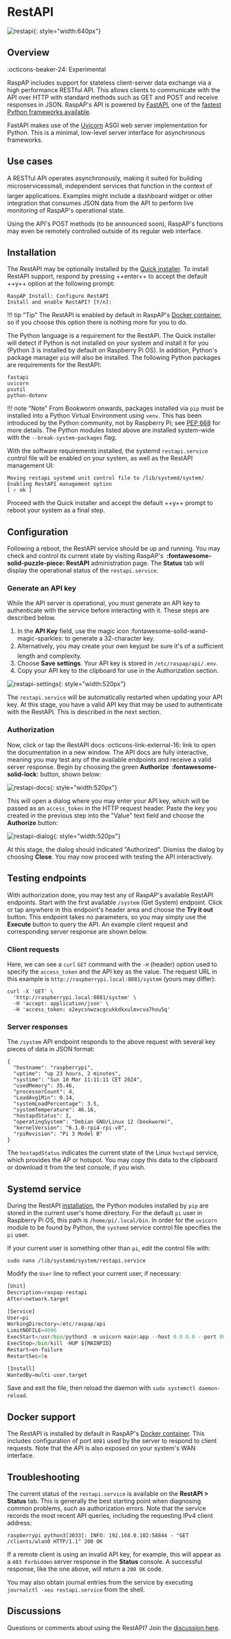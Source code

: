 # RestAPI

![restapi](https://github.com/RaspAP/raspap-webgui/assets/229399/bb47bf20-bce2-45c3-a00e-d990c5622fdd){: style="width:640px"}

## Overview
:octicons-beaker-24: Experimental 

RaspAP includes support for stateless client-server data exchange via a high performance RESTful API. This allows clients to communicate with the API over HTTP with standard methods such as GET and POST and receive responses in JSON. RaspAP's API is powered by [FastAPI](https://fastapi.tiangolo.com/), one of the [fastest Python frameworks available](https://fastapi.tiangolo.com/#performance).

FastAPI makes use of the [Uvicorn](https://www.uvicorn.org/) ASGI web server implementation for Python. This is a minimal, low-level server interface for asynchronous frameworks.

## Use cases
A RESTful API operates asynchronously, making it suited for building microservices&#151;small, independent services that function in the context of larger applications. Examples might include a dashboard widget or other integration that consumes JSON data from the API to perform live monitoring of RaspAP's operational state.

Using the API's POST methods (to be announced soon), RaspAP's functions may even be remotely controlled outside of its regular web interface. 

## Installation
The RestAPI may be optionally installed by the [Quick installer](quick.md). To install RestAPI support, respond by pressing ++enter++ to accept the default ++y++ option at the following prompt:

```
RaspAP Install: Configure RestAPI
Install and enable RestAPI? [Y/n]:
```

!!! tip "Tip"
    The RestAPI is enabled by default in RaspAP's [Docker container](restapi.md#docker-support), so if you choose this option there is nothing more for you to do.

The Python language is a requirement for the RestAPI. The Quick installer will detect if Python is not installed on your system and install it for you (Python 3 is installed by default on Raspberry Pi OS). In addition, Python's package manager `pip` will also be installed. The following Python packages are requirements for the RestAPI:

```
fastapi
uvicorn
psutil
python-dotenv
```

!!! note "Note"
    From Bookworm onwards, packages installed via `pip` must be installed into a Python Virtual Environment using `venv`. This has been introduced by the Python community, not by Raspberry Pi; see [PEP 668](https://peps.python.org/pep-0668/) for more details. The Python modules listed above are installed system-wide with the `--break-system-packages` flag.

With the software requirements installed, the systemd `restapi.service` control file will be enabled on your system, as well as the RestAPI management UI: 

```
Moving restapi systemd unit control file to /lib/systemd/system/
Enabling RestAPI management option
[ ✓ ok ]
```

Proceed with the Quick installer and accept the default ++y++ prompt to reboot your system as a final step.

## Configuration
Following a reboot, the RestAPI service should be up and running. You may check and control its current state by visiting RaspAP's **&nbsp;:fontawesome-solid-puzzle-piece: RestAPI** administration page. The **Status** tab will display the operational status of the `restapi.service`.

### Generate an API key
While the API server is operational, you must generate an API key to authenticate with the service before interacting with it. These steps are described below.

1. In the **API Key** field, use the magic icon :fontawesome-solid-wand-magic-sparkles: to generate a 32-character key.
2. Alternatively, you may create your own key&#151;just be sure it's of a sufficient length and complexity.
3. Choose **Save settings**. Your API key is stored in `/etc/raspap/api/.env`.
4. Copy your API key to the clipboard for use in the Authorization section.

![restapi-settings](https://github.com/RaspAP/raspap-webgui/assets/229399/07fd0203-0fec-4600-84f3-88dc013abcae){: style="width:520px"}

The `restapi.service` will be automatically restarted when updating your API key. At this stage, you have a valid API key that may be used to authenticate with the RestAPI. This is described in the next section.

### Authorization
Now, click or tap the RestAPI docs :octicons-link-external-16: link to open the documentation in a new window. The API docs are fully interactive, meaning you may test any of the available endpoints and receive a valid server response. Begin by choosing the green **Authorize &nbsp;:fontawesome-solid-lock:** button, shown below:

![restapi-docs](https://github.com/RaspAP/raspap-webgui/assets/229399/f5a1bd5d-8dda-4b94-96e5-94f159a2b85c){: style="width:520px"}

This will open a dialog where you may enter your API key, which will be passed as an `access_token` in the HTTP request header. Paste the key you created in the previous step into the "Value" text field and choose the **Authorize** button: 

![restapi-dialog](https://github.com/RaspAP/raspap-webgui/assets/229399/28023ea4-428a-49db-ad3e-3575ff109582){: style="width:520px"}

At this stage, the dialog should indicated "Authorized". Dismiss the dialog by choosing **Close**. You may now proceed with testing the API interactively.

## Testing endpoints
With authorization done, you may test any of RaspAP's available RestAPI endpoints. Start with the first available `/system` (Get System) endpoint. Click or tap anywhere in this endpoint's header area and choose the **Try it out** button. This endpoint takes no parameters, so you may simply use the **Execute** button to query the API. An example client request and corresponding server response are shown below.

### Client requests
Here, we can see a `curl` `GET` command with the `-H` (header) option used to specify the `access_token` and the API key as the value. The request URL in this example is `http://raspberrypi.local:8081/system` (yours may differ):

```
curl -X 'GET' \
  'http://raspberrypi.local:8081/system' \
  -H 'accept: application/json' \
  -H 'access_token: o2eycsnwzacgcukkdkxulmvcva7hou5q'
```


### Server responses
The `/system` API endpoint responds to the above request with several key pieces of data in JSON format:

```
{
  "hostname": "raspberrypi",
  "uptime": "up 23 hours, 2 minutes",
  "systime": "Sun 10 Mar 11:11:11 CET 2024",
  "usedMemory": 35.46,
  "processorCount": 4,
  "LoadAvg1Min": 0.14,
  "systemLoadPercentage": 3.5,
  "systemTemperature": 46.16,
  "hostapdStatus": 1,
  "operatingSystem": "Debian GNU/Linux 12 (bookworm)",
  "kernelVersion": "6.1.0-rpi4-rpi-v8",
  "rpiRevision": "Pi 3 Model B"
}
```

The `hostapdStatus` indicates the current state of the Linux `hostapd` service, which provides the AP or hotspot. You may copy this data to the clipboard or download it from the test console, if you wish.

## Systemd service
During the RestAPI [installation](restapi.md#installation), the Python modules installed by `pip` are stored in the current user's home directory. For the default `pi` user in Raspberry Pi OS, this path is `/home/pi/.local/bin`. In order for the `uvicorn` module to be found by Python, the `systemd` service control file specifies the `pi` user.

If your current user is something other than `pi`, edit the control file with:

```
sudo nano /lib/systemd/system/restapi.service
```

Modify the `User` line to reflect your current user, if necessary:

``` py hl_lines="6"
[Unit]
Description=raspap-restapi
After=network.target

[Service]
User=pi
WorkingDirectory=/etc/raspap/api
LimitNOFILE=4096
ExecStart=/usr/bin/python3 -m uvicorn main:app --host 0.0.0.0 --port 8081
ExecStop=/bin/kill -HUP ${MAINPID}
Restart=on-failure
RestartSec=5s

[Install]
WantedBy=multi-user.target
```

Save and exit the file, then reload the daemon with `sudo systemctl daemon-reload`.

## Docker support
The RestAPI is installed by default in RaspAP's [Docker container](docker.md). This includes configuration of port `8081` used by the server to respond to client requests. Note that the API is also exposed on your system's WAN interface.

## Troubleshooting
The current status of the `restapi.service` is available on the **RestAPI > Status** tab. This is generally the best starting point when diagnosing common problems, such as authorization errors. Note that the service records the most recent API queries, including the requesting IPv4 client address:

```
raspberrypi python3[3033]: INFO: 192.168.0.102:58844 - "GET /clients/wlan0 HTTP/1.1" 200 OK
```

If a remote client is using an invalid API key, for example, this will appear as a `403 Forbidden` server response in the **Status** console. A successful response, like the one above, will return a `200 OK` code.

You may also obtain journal entries from the service by executing `journalctl -xeu restapi.service` from the shell.

## Discussions
Questions or comments about using the RestAPI? Join the [discussion here](https://github.com/RaspAP/raspap-webgui/discussions/).
